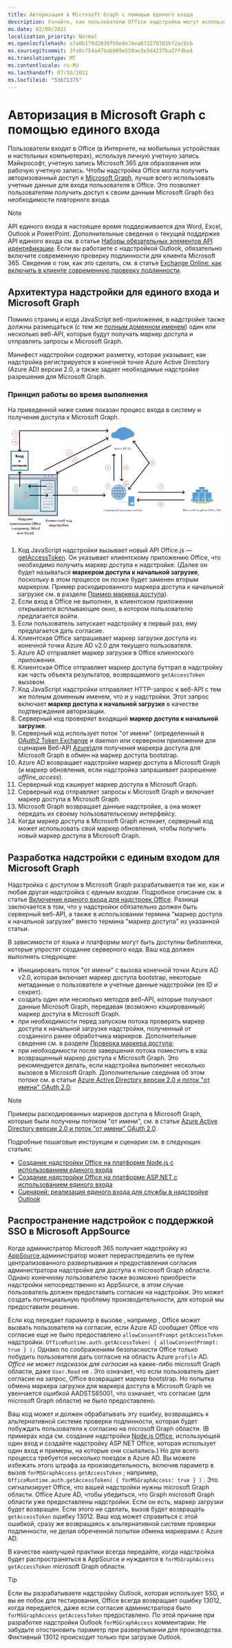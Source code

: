 ```yaml
---
title: Авторизация в Microsoft Graph с помощью единого входа
description: Узнайте, как пользователи Office надстройки могут использовать один вход (SSO) для получения данных из Microsoft Graph.
ms.date: 02/09/2021
localization_priority: Normal
ms.openlocfilehash: a7a0b179d2038fb9e8e70ea073278303bf2ac6cb
ms.sourcegitcommit: 3fa8c754a47bab909e559ae3e5d4237ba27fdbe4
ms.translationtype: MT
ms.contentlocale: ru-RU
ms.lasthandoff: 07/30/2021
ms.locfileid: "53671375"
---
```

# <a name="authorize-to-microsoft-graph-with-sso"></a>Авторизация в Microsoft Graph с помощью единого входа

Пользователи входят в Office (в Интернете, на мобильных устройствах и настольных компьютерах), используя личную учетную запись Майкрософт, учетную запись Microsoft 365 для образования или рабочую учетную запись. Чтобы надстройка Office могла получить авторизованный доступ к [Microsoft Graph](https://developer.microsoft.com/graph/docs), лучше всего использовать учетные данные для входа пользователя в Office. Это позволяет пользователям получить доступ к своим данным Microsoft Graph без необходимости повторного входа.

> [!NOTE]
> API единого входа в настоящее время поддерживается для Word, Excel, Outlook и PowerPoint. Дополнительные сведения о текущей поддержке API единого входа см. в статье [Наборы обязательных элементов API идентификации](../reference/requirement-sets/identity-api-requirement-sets.md).
> Если вы работаете с надстройкой Outlook, обязательно включите современную проверку подлинности для клиента Microsoft 365. Сведения о том, как это сделать, см. в статье [Exchange Online: как включить в клиенте современную проверку подлинности](https://social.technet.microsoft.com/wiki/contents/articles/32711.exchange-online-how-to-enable-your-tenant-for-modern-authentication.aspx).

## <a name="add-in-architecture-for-sso-and-microsoft-graph"></a>Архитектура надстройки для единого входа и Microsoft Graph

Помимо страниц и кода JavaScript веб-приложения, в надстройке также должны размещаться (с тем же [полным доменном именем](/windows/desktop/DNS/f-gly#_dns_fully_qualified_domain_name_fqdn__gly)) один или несколько веб-API, которые будут получать маркер доступа и отправлять запросы к Microsoft Graph.

Манифест надстройки содержит разметку, которая указывает, как надстройка регистрируется в конечной точке Azure Active Directory (Azure AD) версии 2.0, а также задает необходимые надстройке разрешения для Microsoft Graph.

### <a name="how-it-works-at-runtime"></a>Принцип работы во время выполнения

На приведенной ниже схеме показан процесс входа в систему и получения доступа к Microsoft Graph.

![Схема, показывающая процесс SSO.](../images/sso-access-to-microsoft-graph.png)

1. Код JavaScript надстройки вызывает новый API Office.js — [getAccessToken](/javascript/api/office-runtime/officeruntime.auth#getAccessToken_options_). Он указывает клиентскому приложению Office, что необходимо получить маркер доступа к надстройке. (Далее он будет называться **маркером доступа к начальной загрузке**, поскольку в этом процессе он позже будет заменен вторым маркером. Пример раскодированного маркера доступа к начальной загрузке см. в разделе [Пример маркера доступа](sso-in-office-add-ins.md#example-access-token)).
2. Если вход в Office не выполнен, в клиентском приложении открывается всплывающее окно, в котором пользователю предлагается войти.
3. Если пользователь запускает надстройку в первый раз, ему предлагается дать согласие.
4. Клиентская Office запрашивает маркер  загрузки доступа из конечной точки Azure AD v2.0 для текущего пользователя.
5. Azure AD отправляет маркер загрузки в Office клиентского приложения.
6. Клиентская Office отправляет маркер доступа  буттрап в надстройку как часть объекта результатов, возвращаемого `getAccessToken` вызовом.
7. Код JavaScript надстройки отправляет HTTP-запрос к веб-API с тем же полным доменным именем, что и у надстройки. Этот запрос включает **маркер доступа к начальной загрузке** в качестве подтверждения авторизации.
8. Серверный код проверяет входящий **маркер доступа к начальной загрузке**.
9. Серверный код использует поток "от имени" (определенный в [OAuth2 Token Exchange](https://tools.ietf.org/html/draft-ietf-oauth-token-exchange-02) и daemon или серверном приложении для сценария Веб-API [Azure)](/azure/active-directory/develop/active-directory-authentication-scenarios)для получения маркера доступа для Microsoft Graph в обмен на маркер доступа bootstrap.
10. Azure AD возвращает надстройке маркер доступа в Microsoft Graph (и маркер обновления, если надстройка запрашивает разрешение *offline_access*).
11. Серверный код кэширует маркер доступа в Microsoft Graph.
12. Серверный код отправляет запросы к Microsoft Graph и включает маркер доступа в Microsoft Graph.
13. Microsoft Graph возвращает данные надстройке, а она может передать их своему пользовательскому интерфейсу.
14. Когда маркер доступа в Microsoft Graph истекает, серверный код может использовать свой маркер обновления, чтобы получить новый маркер доступа в Microsoft Graph.

## <a name="develop-an-sso-add-in-that-accesses-microsoft-graph"></a>Разработка надстройки с единым входом для Microsoft Graph

Надстройка с доступом в Microsoft Graph разрабатывается так же, как и любая другая надстройка с единым входом. Подробное описание см. в статье [Включение единого входа для надстроек Office](../develop/sso-in-office-add-ins.md). Разница заключается в том, что у надстройки обязательно должен быть серверный веб-API, а также в использовании термина "маркер доступа к начальной загрузке" вместо термина "маркер доступа" из указанной статьи.

В зависимости от языка и платформы могут быть доступны библиотеки, которые упростят создание серверного кода. Ваш код должен выполнять следующее:

* Инициировать поток "от имени" с вызова конечной точки Azure AD v2.0, которая включает маркер доступа bootstrap, некоторые метаданные о пользователе и учетные данные надстройки (ее ID и секрет).
* создать один или несколько методов веб-API, которые получают данные Microsoft Graph, передавая (возможно кэшированный) маркер доступа в Microsoft Graph.
* при необходимости перед запуском потока проверять маркер доступа к начальной загрузке надстройки, полученный от созданного ранее обработчика маркеров. Дополнительные сведения см. в разделе [Проверка маркера доступа](sso-in-office-add-ins.md#validate-the-access-token); 
* при необходимости после завершения потока поместить в кэш возвращенный маркер доступа к Microsoft Graph. Это рекомендуется делать, если надстройка выполняет несколько вызовов в Microsoft Graph. Дополнительные сведения об этом потоке см. в статье [Azure Active Directory версии 2.0 и поток "от имени" OAuth 2.0](/azure/active-directory/develop/active-directory-v2-protocols-oauth-on-behalf-of);

> [!NOTE]
> Примеры раскодированных маркеров доступа в Microsoft Graph, которые были получены потоком "от имени", см. в статье [Azure Active Directory версии 2.0 и поток "от имени" OAuth 2.0](/azure/active-directory/develop/active-directory-v2-protocols-oauth-on-behalf-of).

Подробные пошаговые инструкции и сценарии см. в следующих статьях:

* [Создание надстройки Office на платформе Node.js с использованием единого входа](create-sso-office-add-ins-nodejs.md)
* [Создание надстройки Office на платформе ASP.NET с использованием единого входа](create-sso-office-add-ins-aspnet.md)
* [Сценарий: реализация единого входа для службы в надстройке Outlook](../outlook/implement-sso-in-outlook-add-in.md)

## <a name="distributing-sso-enabled-add-ins-in-microsoft-appsource"></a>Распространение надстройок с поддержкой SSO в Microsoft AppSource

Когда администратор Microsoft 365 получает надстройку из [AppSource,](https://appsource.microsoft.com)администратор может [](../publish/centralized-deployment.md) перераспределить ее путем централизованного развертывания и предоставления согласия администратора надстройке для доступа к microsoft Graph области. Однако конечному пользователю также возможно приобрести надстройки непосредственно из AppSource, в этом случае пользователь должен предоставить согласие на надстройки. Это может создать потенциальную проблему производительности, для которой мы предоставили решение.

Если код передает параметр в вызове , например , Office может вызвать пользователя на согласие, если Azure AD сообщает Office что согласие еще не было предоставлено `allowConsentPrompt` `getAccessToken` надстройки. `OfficeRuntime.auth.getAccessToken( { allowConsentPrompt: true } );` Однако по соображениям безопасности Office только побудить пользователя дать согласие на область Azure `profile` AD. *Office не может подсказок для согласия* на какие-либо microsoft Graph области, даже `User.Read` не . Это означает, что если пользователь дает согласие на запрос, Office возвращает маркер bootstrap. Но попытка обмена маркера загрузки для маркера доступа в Microsoft Graph не увенчается ошибкой AADSTS65001, что означает, что согласие (для microsoft Graph области) не было предоставлено.

Ваш код может и должен обрабатывать эту ошибку, возвращаясь к альтернативной системе проверки подлинности, которая будет побуждать пользователя к согласию на microsoft Graph области. (В примерах кода см. создание надстройки [Node.js Office,](create-sso-office-add-ins-nodejs.md) использующей [](create-sso-office-add-ins-aspnet.md) один вход и создайте надстройку ASP.NET Office, которая использует один вход и примеры, на которые они ссылались.) Но для всего процесса требуется несколько поездок в Azure AD. Вы можете избежать этого штрафа за производительность, включив параметр в вызов `forMSGraphAccess` `getAccessToken` ; например, `OfficeRuntime.auth.getAccessToken( { forMSGraphAccess: true } )` .  Это сигнализирует Office, что вашей надстройки нужны microsoft Graph области. Office Azure AD, чтобы убедиться, что Graph microsoft Graph области уже предоставлены надстройки. Если он есть, маркер загрузки будет возвращен. Если этого не сделать, вызов будет возвращать `getAccessToken` ошибку 13012. Ваш код может справиться с этой ошибкой, сразу же возвращаясь к альтернативной системе проверки подлинности, не делая обреченной попытки обмена маркерами с Azure AD.

В качестве наилучшей практики всегда передайте, когда надстройка будет распространяться в AppSource и нуждается в `forMSGraphAccess` `getAccessToken` microsoft Graph области.

> [!TIP]
> Если вы разрабатываете надстройку Outlook, которая использует SSO, и вы  ее побок для тестирования, Office всегда возвращает ошибку 13012, когда передается, даже если согласие администратора было `forMSGraphAccess` `getAccessToken` предоставлено. По этой причине при разработке надстройки Outlook `forMSGraphAccess` комментарии.  Не забудьте отостановить параметр при развертывании для производства. Фиктивный 13012 происходит только при загрузке Outlook.
